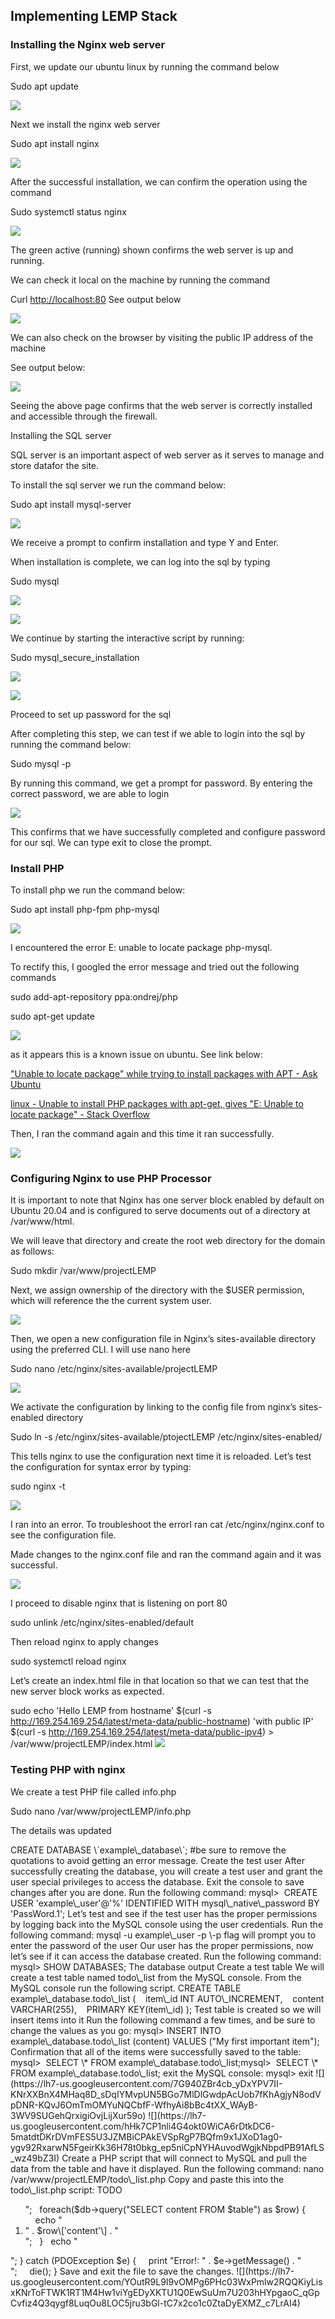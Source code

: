 ## Implementing LEMP Stack

### Installing the Nginx web server

First, we update our ubuntu linux by running the command below

Sudo apt update

![](https://lh7-us.googleusercontent.com/RACIl8IspbB54xOryP856XF3aJXaRECy7zhIo85BlAb_oOpUaCY7fEXwRH2A1UP3mfzL2MVPNx11oXHhYnQ9tTlO1F9621YO2n8UPSbtTwmA7CArJOgnIAfowxBQz9BgMwBnATM-HGzPhFKeuVcpCH0)

Next we install the nginx web server

Sudo apt install nginx

![](https://lh7-us.googleusercontent.com/qrzdd0jZPyd1g-E51PucfgOrXPsEZXr1qUIEOkJUhJCijrfrJQeFmnYmMOE1qt2evWna6TNhW9GobgGuduguXDlFEWZtA-Dg1SprQlrZRjaifk-7_kGpqxeJk8yHhwxLqI-sQnfFSRAf0Kw7jdGKZlA)

After the successful installation, we can confirm the operation using the command

Sudo systemctl status nginx

![](https://lh7-us.googleusercontent.com/QKHpsQzwxQ7pwkHGp90YivlP8FmIOcRjYSzdicLpyFI4-2zRDsnZ_rz8IFWkf5DM3f-nmBTo-qdN5WwXlr7qQCxiKIw7YfO4i-yGl1Cx80Ru0ibvI_UzWD_uealTwLLkXtQrHLl8pcSnMSxJRUxqZnQ)

The green active (running) shown confirms the web server is up and running.

We can check it local on the machine by running the command

Curl [http://localhost:80](http://localhost:80) See output below

![](https://lh7-us.googleusercontent.com/tArC-CuY1tRe52O10WKl2SVqhrbwtLQQXugxFw2mmx-m2J7o1r3NTGu3SLdLNKqS9g8t7YMEf7zTCcZn_OdE0echPPuKu_4zIRYsClJDUQyQxiatn4t6PZ5dpAJxH4IDs6dniHDwAHa6Ebbxfr6DKRo)

We can also check on the browser by visiting the public IP address of the machine

See output below:

![](https://lh7-us.googleusercontent.com/QsJOFR0nInlsX-dLVuJ2lI-k9cqOz_tpR3JSEircQSdd_4eKa3T8c2DZV4O0G9IX0VXdQRHlBeqSSHMkMjIHZiBn2zSyeuQRlDz3kFk--o1bS8rCkjIeKninOcRweCv0arhgVRGDPgWw5GCPA-sEBPA)

Seeing the above page confirms that the web server is correctly installed and accessible through the firewall.

Installing the SQL server

SQL server is an important aspect of web server as it serves to manage and store datafor the site.

To install the sql server we run the command below:

Sudo apt install mysql-server

![](https://lh7-us.googleusercontent.com/Sl_xdWeqEXdxxX6uraSW7m7Cq2NIe3mwTbLHhjXuGHkLwURt-KrU6q3lGlB8HD_WWST3IvZ1Z-0zPv1lSFOP-H4vTkDWVeiV-MoNZ95k0n7f75ycRxvAv7DmTkVgOSh_7kWvEyVs_R7B0IfTYQBw2C4)

We receive a prompt to confirm installation and type Y and Enter.

When installation is complete, we can log into the sql by typing

Sudo mysql

![](https://lh7-us.googleusercontent.com/-CASxn2zbdZ1OEqgREMTKh1dpkOzDJkmbpv-ZicqntnAw6Yp-XoUOHA3VnZtE1reJ2_XpmNCJVN-LWU8W0k4tVhcggeK8ZYM1nmobDfRpuj7Eb5mE-HYAOUWiz8Emloc-J1bzIxJ2da4jSe3ZqdACEQ)

![](https://lh7-us.googleusercontent.com/7OQOQyhn40IATBcmrqKOInVAOdvj3REtwpwmbn6T5TFxV-CzfRIV-mNMjPMiqFwxi0IKRFkt1xML60Wh-KjfJc2oHRrXugqWTX8HRlTRA8QJPUxs_uK4oLKcvH4T2fvzxiOK5_aF0wH7oNBkD_oup4Y)

We continue by starting the interactive script by running:

Sudo mysql\_secure\_installation

![](https://lh7-us.googleusercontent.com/2QXLwGRsfTmMurpAWVANVJbVkLLJ9oMx22JF-QNnPI6i-k34qrw5gMtEFpJO8BzmldO7Ywiog55ZpWP4ua_AmGXBP38eEAIr9kRRlsZdfEQRekB5ewlHfRVO3d1Lv_METtElrhEjfAfViMJ_NqzbAlQ)

![](https://lh7-us.googleusercontent.com/-s6cXtOtEhGf3yKIRQSeOMWqPGNbUh0tg_bN1cotuOkqmnlMicVNc5zUeHzzCC8kSFyQv2PBoWfUXZI206QdceqzMp4SuWX6zNtZIDA_CmZDAP4pyD2yA7OXspJ_LxnwmrFxY37KPvZu2gvd7AkJBng)

Proceed to set up password for the sql

After completing this step, we can test if we able to login into the sql by running the command below:

Sudo mysql -p

By running this command, we get a prompt for password. By entering the correct password, we are able to login

![](https://lh7-us.googleusercontent.com/KC5I-lphPKXIow4EjBsNEEoW9j2gh_D8KK-ne727ZpnP6Xe7VoogzHyfAtA7jNdLUFh3Cz0Cf4V_yHwGy64Yxkd9kqgF6i8Z31X961hOy09NShixVtOBU6NBBjWG_6COweq9Uo4xXZf1xe0y9kU_M5Y)

This confirms that we have successfully completed and configure password for our sql. We can type exit to close the prompt.

### Install PHP

To install php we run the command below:

Sudo apt install php-fpm php-mysql

![](https://lh7-us.googleusercontent.com/AVCUEUsi6Ck5q0v0LtWf-zRECV6iRo_u5eW26Lv2QhSDzBgZ7UqvhUvn4kOt54IVlZ2xiFnTsE5ZyWNjD8AxppOvC3jjkTjB84G-1DICi1zbWeRtHICH_MyWQLHBxNhHYtb03l1z7Ndc8qUVXg7DskU)

I encountered the error E: unable to locate package php-mysql.

To rectify this, I googled the error message and tried out the following commands

sudo add-apt-repository ppa:ondrej/php

sudo apt-get update

![](https://lh7-us.googleusercontent.com/v-kv7D_L6dOPOyGUpxHmQdPKsBge5KBHjTpsX9xHcFmbmY6VbPRxQccauH6XCTPn03MtAjbqYLbWv5hwJNW63bSiYxSZKGo_1Q7ojcPb5nls6T8qFUwUbTkcjocpqQDZGbxkwIW0jqLzEppNYWdOreM)

as it appears this is a known issue on ubuntu. See link below:

["Unable to locate package" while trying to install packages with APT - Ask Ubuntu](https://askubuntu.com/questions/378558/unable-to-locate-package-while-trying-to-install-packages-with-apt)

[linux - Unable to install PHP packages with apt-get, gives "E: Unable to locate package" - Stack Overflow](https://stackoverflow.com/questions/56089537/unable-to-install-php-packages-with-apt-get-gives-e-unable-to-locate-package)

Then, I ran the command again and this time it ran successfully.

![](https://lh7-us.googleusercontent.com/SvjCGAH1_37n_L6s851GwFkavAi4WrWVA0d2BKMxbAKNBHAtYuv2afWZBp0IAaoS-tTABmrd6LHDl00wgREhvJD3dVki_VSc-2EuzMr8rwKZhR-QbXbuI_9JSZyCN5ejoqmEQXxMqgCI33Wo09EUy90)

### Configuring Nginx to use PHP Processor

It is important to note that Nginx has one server block enabled by default on Ubuntu 20.04 and is configured to serve documents out of a directory at /var/www/html.

We will leave that directory and create the root web directory for the domain as follows:

Sudo mkdir /var/www/projectLEMP

Next, we assign ownership of the directory with the $USER permission, which will reference the the current system user.

![](https://lh7-us.googleusercontent.com/2FszfOaClEAekGTl4FPvVMrKXdeABNsL1Wo3vFP8kqKCLkWQ7EBTxin3Slt3porDXDiBQxltGltDKC9JB2JzNNs_E3oHpnDQjNa573Ungt4cjsDoYSYDSXv8Tm_ol1M7e0RAt9rZ7xqW_UNMU-U54W8)

Then, we open a new configuration file in Nginx’s sites-available directory using the preferred CLI. I will use nano here

Sudo nano /etc/nginx/sites-available/projectLEMP

![](https://lh7-us.googleusercontent.com/eCOtugng4qyfuNndWH_tLZXbg_oeJVSUjCQGv2HqbMKtGOqINOj6p_hC7WmNVdvD8GKYpk0eCGEW3At5RcQORh5hmeHRiPRRlBGlC9i5oKE9qvIrZxPXkNnU0dHAXawrJMsQK3Z-079OLTCAuqiOWBQ)

We activate the configuration by linking to the config file from nginx’s sites-enabled directory

Sudo ln -s /etc/nginx/sites-available/ptojectLEMP /etc/nginx/sites-enabled/

This tells nginx to use the configuration next time it is reloaded. Let’s test the configuration for syntax error by typing:

sudo nginx -t

![](https://lh7-us.googleusercontent.com/0pCHfUnPtPLvtYFcdsOpdcl8O0RYXXj5UZwhv_gTd83y4n01x-0E--ZPUqhi_JnlHg3Z8t-0X5tncoKd9KygOEDkQ0Pt82DwkIxqIeR6FYjKYVlsEf5_dPQRsNnxkcnYbgFDC-rE_zgUR8kij7Hp_2g)

I ran into an error. To troubleshoot the errorI ran cat /etc/nginx/nginx.conf to see the configuration file.

Made changes to the nginx.conf file and ran the command again and it was successful.

![](https://lh7-us.googleusercontent.com/ML_rq9WDeuZCcwZnubDSVj_jVl9tNAJhuDpNvidwbXxh7VqwAk0tmHDq3DBp6L-5gNluGtktX8wGfofCVJ73y2eLcVViKj64OG5FLDIuylztMvzybkwqdlDSFQiIhaX-JD0_HxX7I4Qi8XJZWn5zTaY)

I proceed to disable nginx that is listening on port 80

sudo unlink /etc/nginx/sites-enabled/default

Then reload nginx to apply changes

sudo systemctl reload nginx

Let’s create an index.html file in that location so that we can test that the new server block works as expected.

sudo echo 'Hello LEMP from hostname' $(curl -s http://169.254.169.254/latest/meta-data/public-hostname) 'with public IP' $(curl -s http://169.254.169.254/latest/meta-data/public-ipv4) > /var/www/projectLEMP/index.html
![](https://lh7-us.googleusercontent.com/9xof2LXEL29Ndn9lgg3ho6AXzONt5iGFztw45ceTde79wDUKeMeZE7nLECYfe2TgQgxz921n984kNNGFk8rJCzNVDmKRcNW2xbghoP88Yf1BG_GSCG9SbSxfjiC2xFD5_HexTSJvMK5psRrrNH_E8Hc)

### Testing PHP with nginx

We create a test PHP file called info.php

Sudo nano /var/www/projectLEMP/info.php

The details was updated

<?php

phpinfo();

With the PHP file setup we can now access the webpage in the web browser. We will use the public IP of the instance or the domain name we set up in the NGINX configuration file, followed by/info.php.

![](https://lh7-us.googleusercontent.com/sAmg_v2MfDMthYa8edg_Tv038O4tOzlqu-7LrWnOSKycefrgCRpEJW_siwsGo-Z28TC2rbS1Adarj8l-1EcXIi8ozaqoBQAqPk6jnEN6aQPn-89TJ7kUAJL8sTI3M3OSJsLq6X07SfrK2k9GJ180PVc)

For security reasons, we have to remove our website details.
To do this, run the following command to remove the PHP file:

sudo rm /var/www/your\_domain/info.php

### Gathering Data from MySQL Database with PHP

First things first we will create a dummy database and create a simple “To Do List” and set up in such a way that our website will be able to grab data from the database and display it when we need it.

Secondly, we will name our database “example\_database” and create a dummy user named “example\_user”.

We will connect to the MySQL database by running the following command:

sudo mysql

Create a new database by running the following command:

mysql> CREATE DATABASE \`example\_database\`;

#be sure to remove the quotations to avoid getting an error message.

Create the test user

After successfully creating the database, you will create a test user and grant the user special privileges to access the database. Exit the console to save changes after you are done.

Run the following command:

mysql>  CREATE USER 'example\_user'@'%' IDENTIFIED WITH mysql\_native\_password BY 'PassWord.1';

Let’s test and see if the test user has the proper permissions by logging back into the MySQL console using the user credentials.

Run the following command:

mysql -u example\_user -p

\-p flag will prompt you to enter the password of the user

Our user has the proper permissions, now let’s see if it can access the database created.

Run the following command:

mysql> SHOW DATABASES;

The database output

Create a test table

We will create a test table named todo\_list from the MySQL console.

From the MySQL console run the following script.

CREATE TABLE example\_database.todo\_list (

   item\_id INT AUTO\_INCREMENT,

   content VARCHAR(255),

   PRIMARY KEY(item\_id)

);

Test table is created so we will insert items into it

Run the following command a few times, and be sure to change the values as you go:

mysql> INSERT INTO example\_database.todo\_list (content) VALUES ("My first important item");

Confirmation that all of the items were successfully saved to the table:

mysql>  SELECT \* FROM example\_database.todo\_list;mysql>  SELECT \* FROM example\_database.todo\_list;

exit the MySQL console:

mysql> exit

![](https://lh7-us.googleusercontent.com/7G940ZBr4cb_yDxYPV7II-KNrXXBnX4MHaq8D_sDqIYMvpUN5BGo7MlDlGwdpAcUob7fKhAgjyN8odVpDNR-KQvJ6OmTmOMYuNQCbfF-WfhyAi8bBc4tXX_WAyB-3WV9SUGehQrxigiOvjLijXur59o)

![](https://lh7-us.googleusercontent.com/hHk7CP1nli4G4okt0WiCA6rDtkDC6-5matdtDKrDVmFES5U3JZMBiCPAkEVSpRgP7BQfm9x1JXoD1ag0-ygv92RxarwN5FgeirKk36H78t0bkg_ep5niCpNYHAuvodWgjkNbpdPB91AfLS_wz49bZ3I)

Create a PHP script that will connect to MySQL and pull the data from the table and have it displayed.

Run the following command:

nano /var/www/projectLEMP/todo\_list.php

Copy and paste this into the todo\_list.php script:

<?php

$user = "example\_user";

$password = "PassWord.1";

$database = "example\_database";

$table = "todo\_list";

try {

  $db = new PDO("mysql:host=localhost;dbname=$database", $user, $password);

  echo "<h2>TODO</h2><ol>";

  foreach($db->query("SELECT content FROM $table") as $row) {

    echo "<li>" . $row\['content'\] . "</li>";

  }

  echo "</ol>";

} catch (PDOException $e) {

    print "Error!: " . $e->getMessage() . "<br/>";

    die();

}

Save and exit the file to save the changes.

![](https://lh7-us.googleusercontent.com/YOutR9L9I9vOMPg6PHc03WxPmlw2RQQKiyLisxKNrToFTWK1RT1M4Hw1viYgEDyXKTU1Q0EwSuUm7U203hHYpgaoC_qGpCvfiz4Q3qygf8LuqOu8LOC5jru3bGl-tC7x2co1c0ZtaDyEXMZ_c7LrAI4)
